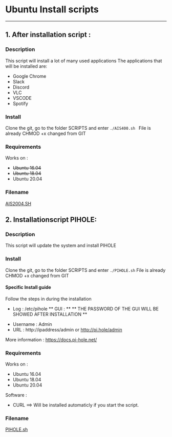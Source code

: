 # Ubuntu Install scripts
-----

##  1. After installation script : 
### Description
This script will install a lot of many used applications
The applications that will be installed are: 

* Google Chrome
* Slack
* Discord
* VLC
* VSCODE
* Spotify

### Install

Clone the git, go to the folder SCRIPTS and enter `./AIS400.sh `
File is already CHMOD +x changed from GIT 

### Requirements 
Works on : 
* ~~Ubuntu 16.04~~
* ~~Ubuntu 18.04~~
* Ubuntu 20.04

### Filename
[AIS2004.SH](Scripts/AIS2004.sh)


## 2. Installationscript PIHOLE:
### Description
This script will update the system and install PIHOLE

### Install

Clone the git, go to the folder SCRIPTS and enter ` ./PIHOLE.sh `
File is already CHMOD +x changed from GIT 

#### Specific Install guide
Follow the steps in during the installation
* Log : /etc/pihole 
** GUI : **
** THE PASSWORD OF THE GUI WILL BE SHOWED AFTER INSTALLATION ** 
- Username : Admin
- URL : http://ipaddress/admin or http://pi.hole/admin 

More information : https://docs.pi-hole.net/ 
### Requirements 
Works on : 
* Ubuntu 16.04
* Ubuntu 18.04
* Ubuntu 20.04

Software : 

* CURL ==> Will be installed automaticly if you start the script. 
### Filename
[PIHOLE.sh](Scripts/PIHOLE.sh)

